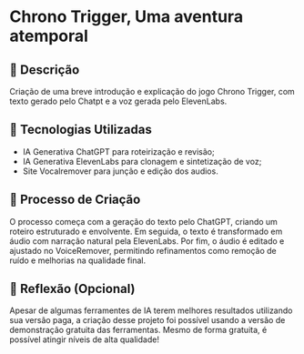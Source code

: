 # Chrono Trigger, Uma aventura atemporal

## 📒 Descrição
Criação de uma breve introdução e explicação do jogo Chrono Trigger, com texto gerado pelo Chatpt e a voz gerada pelo ElevenLabs.

## 🤖 Tecnologias Utilizadas
- IA Generativa ChatGPT para roteirização e revisão;
- IA Generativa ElevenLabs para clonagem e sintetização de voz;
- Site Vocalremover para junção e edição dos audios.

## 🧐 Processo de Criação
O processo começa com a geração do texto pelo ChatGPT, criando um roteiro estruturado e envolvente. Em seguida, o texto é transformado em áudio com narração natural pela ElevenLabs. Por fim, o áudio é editado e ajustado no VoiceRemover, permitindo refinamentos como remoção de ruído e melhorias na qualidade final.

## 💭 Reflexão (Opcional)
Apesar de algumas ferramentes de IA terem melhores resultados utilizando sua versão paga, a criação desse projeto foi possível usando a versão de demonstração gratuita das ferramentas. Mesmo de forma gratuita, é possível atingir níveis de alta qualidade!
